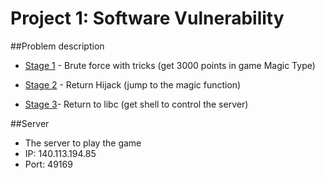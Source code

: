 # Project 1: Software Vulnerability

##Problem description

- [Stage 1](http://140.113.194.85:81/problems/15) - Brute force with tricks (get 3000 points in game Magic Type)

- [Stage 2](http://140.113.194.85:81/problems/16) - Return Hijack (jump to the magic function)

- [Stage 3](http://140.113.194.85:81/problems/17)- Return to libc (get shell to control the server)

##Server

- The server to play the game
- IP: 140.113.194.85
- Port: 49169